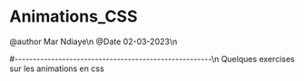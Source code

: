 # Animations_CSS

@author Mar Ndiaye\n
@Date 02-03-2023\n

#------------------------------------------------------\n
Quelques exercises sur les animations en css
